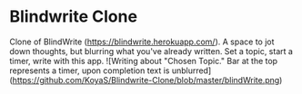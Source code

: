 # Blindwrite Clone
 Clone of BlindWrite (https://blindwrite.herokuapp.com/).
 A space to jot down thoughts, but blurring what you've already written. 
 Set a topic, start a timer, write with this app.
![Writing about "Chosen Topic." Bar at the top represents a timer, upon completion text is unblurred] (https://github.com/KoyaS/Blindwrite-Clone/blob/master/blindWrite.png)
